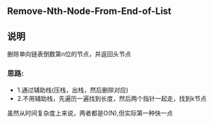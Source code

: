 ## Remove-Nth-Node-From-End-of-List

## 说明
删除单向链表倒数第n位的节点，并返回头节点

### 思路:

* 1.通过辅助栈(压栈，出栈，然后删除对应)
* 2.不用辅助栈，先遍历一遍找到长度，然后两个指针一起走，找到k节点

虽然从时间复杂度上来说，两者都是O(N),但实际第一种快一点
